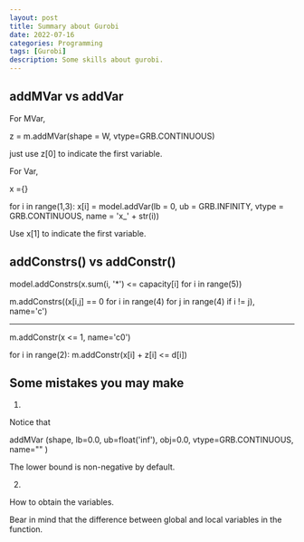 ```yaml
---
layout: post
title: Summary about Gurobi
date: 2022-07-16
categories: Programming
tags: [Gurobi]
description: Some skills about gurobi.
---
```


## addMVar vs addVar

For MVar, 

z = m.addMVar(shape = W, vtype=GRB.CONTINUOUS)

just use z[0] to indicate the first variable.

For Var,

x ={}

for i in range(1,3):
    x[i] = model.addVar(lb = 0, ub = GRB.INFINITY, vtype = GRB.CONTINUOUS, name = 'x_' + str(i))

Use x[1] to indicate the first variable.

## addConstrs() vs addConstr()

model.addConstrs(x.sum(i, '*') <= capacity[i] for i in range(5))

m.addConstrs((x[i,j] == 0 for i in range(4)
                            for j in range(4)
                            if i != j), name='c')

----------------------------------------------

m.addConstr(x <= 1, name='c0')

for i in range(2):
        m.addConstr(x[i] + z[i] <= d[i])


## Some mistakes you may make

1.
Notice that 

addMVar (shape, lb=0.0, ub=float('inf'), obj=0.0, vtype=GRB.CONTINUOUS, name="" )

The lower bound is non-negative by default.

2.
How to obtain the variables.

Bear in mind that the difference between global and local variables in the function.